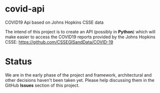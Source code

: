 # covid-api
COVID19 Api based on Johns Hopkins CSSE data

The intend of this project is to create an API (possibly in **Python**) which will make easier to access the COVID19 reports provided by the Johns Hopkins CSSE: https://github.com/CSSEGISandData/COVID-19

# Status

We are in the early phase of the project and framework, architectural and other decisions haven't been taken yet. Please help discussing them in the GitHub **Issues** section of this project.

